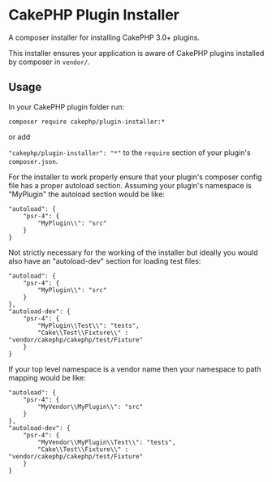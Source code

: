 CakePHP Plugin Installer
========================

A composer installer for installing CakePHP 3.0+ plugins.

This installer ensures your application is aware of CakePHP plugins installed
by composer in `vendor/`.

Usage
-----

In your CakePHP plugin folder run:

```
composer require cakephp/plugin-installer:*
```

or add

`"cakephp/plugin-installer": "*"` to the `require` section of your
plugin's `composer.json`.

For the installer to work properly ensure that your plugin's composer config
file has a proper autoload section. Assuming your plugin's namespace is "MyPlugin"
the autoload section would be like:

```
"autoload": {
    "psr-4": {
        "MyPlugin\\": "src"
    }
}
```

Not strictly necessary for the working of the installer but ideally you would
also have an "autoload-dev" section for loading test files:

```
"autoload": {
    "psr-4": {
        "MyPlugin\\": "src"
    }
},
"autoload-dev": {
    "psr-4": {
        "MyPlugin\\Test\\": "tests",
        "Cake\\Test\\Fixture\\" : "vendor/cakephp/cakephp/test/Fixture"
    }
}
```

If your top level namespace is a vendor name then your namespace to path mapping
would be like:

```
"autoload": {
    "psr-4": {
        "MyVendor\\MyPlugin\\": "src"
    }
},
"autoload-dev": {
    "psr-4": {
        "MyVendor\\MyPlugin\\Test\\": "tests",
        "Cake\\Test\\Fixture\\" : "vendor/cakephp/cakephp/test/Fixture"
    }
}
```
